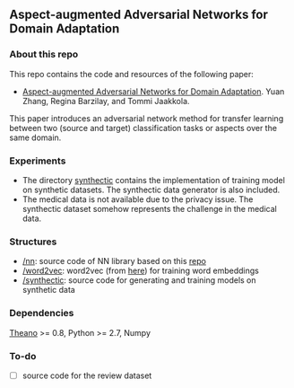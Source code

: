 ## Aspect-augmented Adversarial Networks for Domain Adaptation

### About this repo
This repo contains the code and resources of the following paper:

  - [Aspect-augmented Adversarial Networks for Domain Adaptation](https://arxiv.org/pdf/1701.00188.pdf). Yuan Zhang, Regina Barzilay, and Tommi Jaakkola.

This paper introduces an adversarial network method for transfer learning between two (source and target) classification tasks or aspects over the same domain.
  
### Experiments
  - The directory [synthectic](synthectic) contains the implementation of training model on synthetic datasets. The synthectic data generator is also included.
  - The medical data is not available due to the privacy issue. The synthectic dataset somehow represents the challenge in the medical data.

### Structures
  - [/nn](nn): source code of NN library based on this [repo](https://github.com/taolei87/rcnn/tree/master/code/nn)
  - [/word2vec](word2vec): word2vec (from [here](https://code.google.com/archive/p/word2vec/)) for training word embeddings
  - [/synthectic](synthetic): source code for generating and training models on synthetic data

### Dependencies
  [Theano](http://deeplearning.net/software/theano/) >= 0.8, Python >= 2.7, Numpy

### To-do
  - [ ] source code for the review dataset
